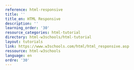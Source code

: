 ```yaml
---
reference: html-responsive
title: ''
title_en: HTML Responsive
description: ''
learning_order: '30'
resource_categories: html-tutorial
directory: html-w3schools/html-tutorial
layout: tutorials
link: https://www.w3schools.com/html/html_responsive.asp
ressource: html-w3schools
language: en
ordre: '30'
---
```

